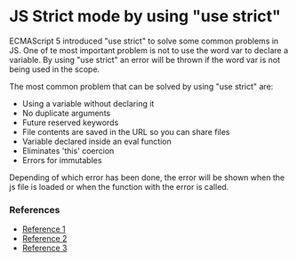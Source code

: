 # JS Strict mode by using "use strict" 


ECMAScript 5 introduced "use strict"   to solve some common problems in JS.  One of te most important problem  is  not to  use the word var to declare a variable. By using  "use strict" an error  will be thrown if  the word var  is not  being used  in the scope.

The most common problem that can be solved by using  "use strict" are:

 * Using a variable without declaring it
 * No duplicate arguments
 * Future reserved keywords
 * File contents are saved in the URL so you can share files
 * Variable declared inside an eval function
 * Eliminates 'this' coercion
 * Errors for immutables



Depending of  which error has been done, the error  will be shown  when the js file  is loaded or  when  the function with the error is called.


### References

 * [Reference 1](https://www.nczonline.net/blog/2012/03/13/its-time-to-start-using-javascript-strict-mode/)
 * [Reference 2](http://dmitrysoshnikov.com/ecmascript/es5-chapter-2-strict-mode/)
 * [Reference 3](https://msdn.microsoft.com/en-us/library/br230269(v=vs.94).aspx)
